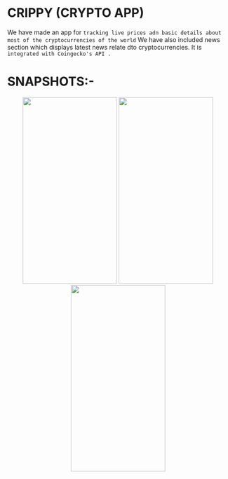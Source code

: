 # **CRIPPY (CRYPTO APP)**
We have made an app for `tracking live prices adn basic details about most of the cryptocurrencies of the world` We have also included news section which displays latest news relate dto cryptocurrencies. It is `integrated with Coingecko's API .`

# **SNAPSHOTS:-**
<p float="left" align="center" margin="10px">
<img src='https://user-images.githubusercontent.com/73791635/152417619-4ba5b1c1-5c81-4125-8a73-aba6c1286e8d.png' width=215 height=426>
<img src='https://user-images.githubusercontent.com/73791635/152417918-f2724ed0-3581-4cfc-a4a2-cc06b07c321d.png' width=215 height=426>
<img src='https://user-images.githubusercontent.com/73791635/152417654-3550edef-3901-4e35-a1f4-a1263e4b83ee.png' width=215 height=426>
<!-- <p style="padding-bottom:10"> -->

